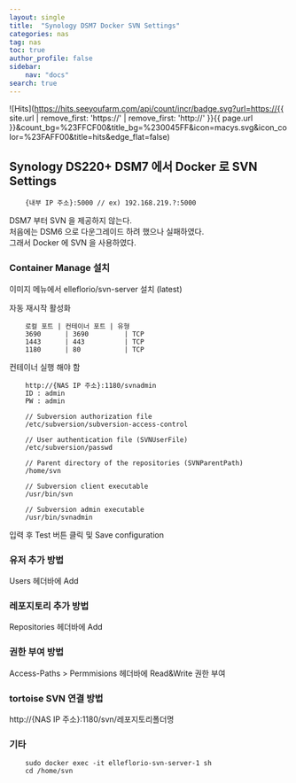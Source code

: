 ```yaml
---
layout: single
title:  "Synology DSM7 Docker SVN Settings"
categories: nas
tag: nas
toc: true
author_profile: false
sidebar:
    nav: "docs"
search: true
---
```


![Hits](https://hits.seeyoufarm.com/api/count/incr/badge.svg?url=https://{{ site.url | remove_first: 'https://' | remove_first: 'http://' }}{{ page.url }}&count_bg=%23FFCF00&title_bg=%230045FF&icon=macys.svg&icon_color=%23FAFF00&title=hits&edge_flat=false)

## Synology DS220+ DSM7 에서 Docker 로 SVN Settings  

```
    {내부 IP 주소}:5000 // ex) 192.168.219.?:5000  
```  

DSM7 부터 SVN 을 제공하지 않는다.  
처음에는 DSM6 으로 다운그레이드 하려 했으나 실패하였다.  
그래서 Docker 에 SVN 을 사용하였다.  

### Container Manage 설치  

이미지 메뉴에서 elleflorio/svn-server 설치 (latest)  

자동 재시작 활성화  

```
    로컬 포트 | 컨테이너 포트 | 유형  
    3690      | 3690         | TCP  
    1443      | 443          | TCP  
    1180      | 80           | TCP  
```  

컨테이너 실행 해야 함  

```
    http://{NAS IP 주소}:1180/svnadmin  
    ID : admin  
    PW : admin  
```  

```
    // Subversion authorization file
    /etc/subversion/subversion-access-control  

    // User authentication file (SVNUserFile)
    /etc/subversion/passwd  

    // Parent directory of the repositories (SVNParentPath)
    /home/svn  

    // Subversion client executable
    /usr/bin/svn  

    // Subversion admin executable
    /usr/bin/svnadmin  
```  

입력 후 Test 버튼 클릭 및 Save configuration  

### 유저 추가 방법  
Users 헤더바에 Add  

### 레포지토리 추가 방법  
Repositories 헤더바에 Add  

### 권한 부여 방법  
Access-Paths > Permmisions 헤더바에 Read&Write 권한 부여  

### tortoise SVN 연결 방법  
http://{NAS IP 주소}:1180/svn/레포지토리폴더명  

### 기타  
```
    sudo docker exec -it elleflorio-svn-server-1 sh  
    cd /home/svn  
```  